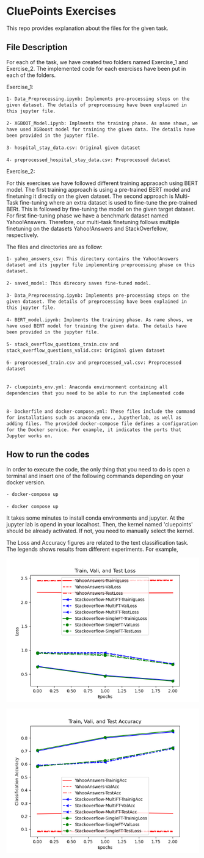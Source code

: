 # CluePoints Exercises

This repo provides explanation about the files for the given task.


## File Description
For each of the task, we have created two folders named Exercise_1 and Exercise_2. The implemented code for each exercises have been put in each of the folders.

Exercise_1: 
	
	1- Data_Preprocessing.ipynb: Implements pre-processing steps on the given dataset. The details of preprocessing have been explained in this jupyter file.
	
	2- XGBOOT_Model.ipynb: Implments the training phase. As name shows, we have used XGBoost model for training the given data. The details have been provided in the jupyter file.
	
	3- hospital_stay_data.csv: Original given dataset
	
	4- preprocessed_hospital_stay_data.csv: Preprocessed dataset

Exercise_2:
	
For this exercises we have followed different training appraoach using BERT model. The first training approach is using a pre-trained BERT model and finetuning it directly on the given dataset. The second approach is Multi-Task fine-tuning where an extra dataset is used to fine-tune the pre-trained BERt. This is followed by fine-tuning the model on the given target dataset. For first fine-tuning phase we have a benchmark dataset named Yahoo!Answers. Therefore, our multi-task finetuning follows multiple finetuning on the datasets Yahoo!Answers and StackOverfellow, respectively.

The files and directories are as follow:

	1- yahoo_answers_csv: This directory contains the Yahoo!Answers dataset and its jupyter file implementing preprocessing phase on this dataset.
	
	2- saved_model: This direcory saves fine-tuned model.
	
	3- Data_Preprocessing.ipynb: Implements pre-processing steps on the given dataset. The details of preprocessing have been explained in this jupyter file.
	
	4- BERT_model.ipynb: Implments the training phase. As name shows, we have used BERT model for training the given data. The details have been provided in the jupyter file.
	
	5- stack_overflow_questions_train.csv and stack_overflow_questions_valid.csv: Original given dataset
	
	6- preprocessed_train.csv and preprocessed_val.csv: Preprocessed dataset


	7- cluepoints_env.yml: Anaconda envirnonment containing all dependencies that you need to be able to run the implemented code


	8- Dockerfile and docker-compose.yml: These files include the command for installations such as anaconda env., Jupytherlab, as well as adding files. The provided docker-compose file defines a configuration for the Docker service. For example, it indicates the ports that Jupyter works on. 



## How to run the codes

In order to execute the code, the only thing that you need to do is open a terminal and insert one of the following commands depending on your docker version.

	- docker-compose up
	
	- docker compose up 

It takes some minutes to install conda environments and jupyter. At the jupyter lab is opend in your localhost. Then, the kernel named 'cluepoints' should be already activated. If not, you need to manually select the kernel. 


The Loss and Accuracy figures are related to the text classification task. The legends shows results from different experiments. For example, 


![loss](Exercise_2/Results/loss.png)


![Acc](Exercise_2/Results/Acc.png)

